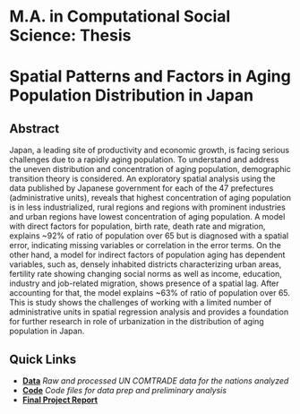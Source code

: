 # M.A. in Computational Social Science: Thesis
# Spatial Patterns and Factors in Aging Population Distribution in Japan

## Abstract
Japan, a leading site of productivity and economic growth, is facing serious challenges due to a rapidly aging population. To understand and address the uneven distribution and concentration of aging population, demographic transition theory is considered. An exploratory spatial analysis using the data published by Japanese government for each of the 47 prefectures (administrative units), reveals that highest concentration of aging population is in less industrialized, rural regions and regions with prominent industries and urban regions have lowest concentration of aging population. A model with direct factors for population, birth rate, death rate and migration, explains ~92% of ratio of population over 65 but is diagnosed with a spatial error, indicating missing variables or correlation in the error terms. On the other hand, a model for indirect factors of population aging has dependent variables, such as, densely inhabited districts characterizing urban areas, fertility rate showing changing social norms as well as income, education, industry and job-related migration, shows presence of a spatial lag. After accounting for that, the model explains ~63% of ratio of population over 65. This is study shows the challenges of working with a limited number of administrative units in spatial regression analysis and provides a foundation for further research in role of urbanization in the distribution of aging population in Japan.

## Quick Links
- **[Data](Data/)** *Raw and processed UN COMTRADE data for the nations analyzed*
- **[Code](Code/)** *Code files for data prep and preliminary analysis*
- **[Final Project Report](Documents/DhruvalBhatt_MAThesis_FinalVersion.pdf)**

